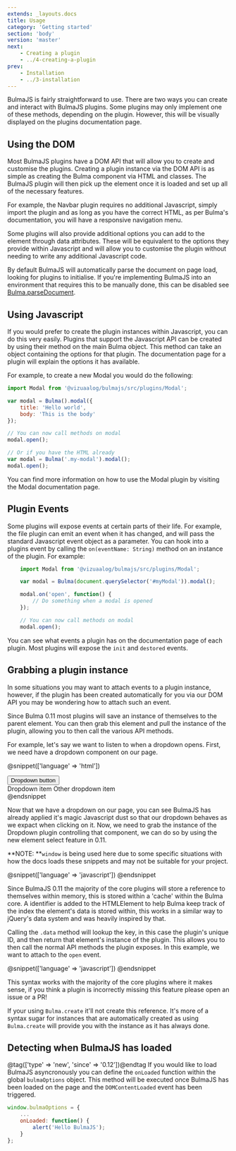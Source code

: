 ```yaml
---
extends: _layouts.docs
title: Usage
category: 'Getting started'
section: 'body'
version: 'master'
next:
    - Creating a plugin
    - ../4-creating-a-plugin
prev:
    - Installation
    - ../3-installation
---
```


BulmaJS is fairly straightforward to use. There are two ways you can create and interact with BulmaJS plugins. Some plugins may only implement one of these methods, depending on the plugin. However, this will be visually displayed on the plugins documentation page.

## Using the DOM
Most BulmaJS plugins have a DOM API that will allow you to create and customise the plugins. Creating a plugin instance via the DOM API is as simple as creating the Bulma component via HTML and classes. The BulmaJS plugin will then pick up the element once it is loaded and set up all of the necessary features.

For example, the Navbar plugin requires no additional Javascript, simply import the plugin and as long as you have the correct HTML, as per Bulma's documentation, you will have a responsive navigation menu.

Some plugins will also provide additional options you can add to the element through data attributes. These will be equivalent to the options they provide within Javascript and will allow you to customise the plugin without needing to write any additional Javascript code.

By default BulmaJS will automatically parse the document on page load, looking for plugins to initialise. If you're implementing BulmaJS into an environment that requires this to be manually done, this can be disabled see [Bulma.parseDocument](/docs/master/1-getting-started/5-core-api/#bulmaparsedocumentcontext-htmlelement-document).

## Using Javascript
If you would prefer to create the plugin instances within Javascript, you can do this very easily. Plugins that support the Javascript API can be created by using their method on the main Bulma object. This method can take an object containing the options for that plugin. The documentation page for a plugin will explain the options it has available.

For example, to create a new Modal you would do the following:

```javascript
import Modal from '@vizuaalog/bulmajs/src/plugins/Modal';

var modal = Bulma().modal({
    title: 'Hello world',
    body: 'This is the body'
});

// You can now call methods on modal
modal.open();

// Or if you have the HTML already
var modal = Bulma('.my-modal').modal();
modal.open();
```

You can find more information on how to use the Modal plugin by visiting the Modal documentation page.

## Plugin Events
Some plugins will expose events at certain parts of their life. For example, the file plugin can emit an event when it has changed, and will pass the standard Javascript event object as a parameter. You can hook into a plugins event by calling the `on(eventName: String)` method on an instance of the plugin. For example:

```javascript
    import Modal from '@vizuaalog/bulmajs/src/plugins/Modal';

    var modal = Bulma(document.querySelector('#myModal')).modal();

    modal.on('open', function() {
        // Do something when a modal is opened
    });

    // You can now call methods on modal
    modal.open();
```

You can see what events a plugin has on the documentation page of each plugin. Most plugins will expose the `init` and `destored` events.

## Grabbing a plugin instance
In some situations you may want to attach events to a plugin instance, however, if the plugin has been created automatically for you via our DOM API you may be wondering how to attach such an event.

Since Bulma 0.11 most plugins will save an instance of themselves to the parent element. You can then grab this element and pull the instance of the plugin, allowing you to then call the various API methods.

For example, let's say we want to listen to when a dropdown opens. First, we need have a dropdown component on our page.

@snippet(['language' => 'html'])
<div class="dropdown" id="grabbing-plugin-instance-example">
    <div class="dropdown-trigger">
        <button class="button" aria-haspopup="true" aria-controls="dropdown-menu">
        <span>Dropdown button</span>
        <span class="icon is-small">
            <i class="fas fa-angle-down" aria-hidden="true"></i>
        </span>
        </button>
    </div>
    <div class="dropdown-menu" id="dropdown-menu" role="menu">
        <div class="dropdown-content">
            <a class="dropdown-item">Dropdown item</a>
            <a class="dropdown-item">Other dropdown item</a>
        </div>
    </div>
</div>
@endsnippet

Now that we have a dropdown on our page, you can see BulmaJS has already applied it's magic Javascript dust so that our dropdown behaves as we expact when clicking on it. Now, we need to grab the instance of the Dropdown plugin controlling that component, we can do so by using the new element select feature in 0.11.

**NOTE: **`window` is being used here due to some specific situations with how the docs loads these snippets and may not be suitable for your project.

@snippet(['language' => 'javascript'])
    <script>
        window.addLoadScript(function() {
            //start
            window.dropdown = Bulma('#grabbing-plugin-instance-example').data('dropdown');
            //end
        });
    </script>
@endsnippet

Since BulmaJS 0.11 the majority of the core plugins will store a reference to themselves within memory, this is stored within a 'cache' within the Bulma core. A identifier is added to the HTMLElement to help Bulma keep track of the index the element's data is stored within, this works in a similar way to jQuery's data system and was heavily inspired by that.

Calling the `.data` method will lookup the key, in this case the plugin's unique ID, and then return that element's instance of the plugin. This allows you to then call the normal API methods the plugin exposes. In this example, we want to attach to the `open` event.

@snippet(['language' => 'javascript'])
    <script>
        window.addLoadScript(function() {
            //start
            window.dropdown.on('open', function() {
                alert('Magic!');
            });
            //end
        });
    </script>
@endsnippet

This syntax works with the majority of the core plugins where it makes sense, if you think a plugin is incorrectly missing this feature please open an issue or a PR!

If your using `Bulma.create` it'll not create this reference. It's more of a syntax sugar for instances that are automatically created as using `Bulma.create` will provide you with the instance as it has always done.

## Detecting when BulmaJS has loaded
@tag(['type' => 'new', 'since' => '0.12'])@endtag
If you would like to load BulmaJS asyncronously you can define the `onLoaded` function within the global `bulmaOptions` object. This method will be executed once BulmaJS has been loaded on the page and the `DOMContentLoaded` event has been triggered.

```javascript
window.bulmaOptions = {
    ...
    onLoaded: function() {
        alert('Hello BulmaJS');
    }
};
```